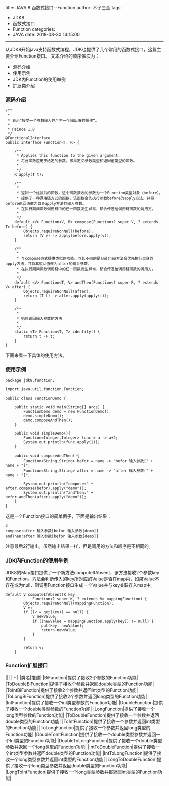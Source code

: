 title: JAVA 8 函数式接口--Function
author: 木子三金
tags:
  - JDK8
  - 函数式接口
  - Function
categories:
  - JAVA
date: 2018-08-30 14:15:00
---
从JDK8开始java支持函数式编程，JDK也提供了几个常用的函数式接口，这篇主要介绍Function接口。
文本介绍的顺序依次为：

- 源码介绍
- 使用示例
- JDK内Function的使用举例
- 扩展类介绍

<!-- more -->

### 源码介绍
```
/**
 * 
 * 表示“接受一个参数输入并产生一个输出值的操作“。 
 *
 * @since 1.8
 */
@FunctionalInterface
public interface Function<T, R> {

    /**
     * Applies this function to the given argument.
     * 将此函数应用于给定的参数。即自定义参数类型和返回值类型的函数。
     * 
     */
    R apply(T t);

    /**
     * 
     * 返回一个组装后的函数，这个函数接收的参数为一个Function类型对象（before）。
     * 提供了一种调用链方式的函数，该函数会先执行参数before的apply方法，并将before返回值做为自身apply方法的输入参数。
     * 在执行期间函数调用链中的任一函数发生异常，都会传递给调用链函数的调用方。
     *
     */
    default <V> Function<V, R> compose(Function<? super V, ? extends T> before) {
        Objects.requireNonNull(before);
        return (V v) -> apply(before.apply(v));
    }

    /**
     *
     * 与compose方式提供类似的功能。与其不同的是andThen方法会优先执行自身的apply方法，并将其返回值做为after的输入参数。
     * 在执行期间函数调用链中的任一函数发生异常，都会传递给调用链函数的调用方。
     *
     */
    default <V> Function<T, V> andThen(Function<? super R, ? extends V> after) {
        Objects.requireNonNull(after);
        return (T t) -> after.apply(apply(t));
    }

    /**
     * 
     * 始终返回输入参数的方法
     *
     */
    static <T> Function<T, T> identity() {
        return t -> t;
    }
}
```
下面来看一下具体的使用方法。

### 使用示例
```
package jdk8.function;

import java.util.function.Function;

public class FunctionDemo {

    public static void main(String[] args) {
        FunctionDemo demo = new FunctionDemo();
        demo.simpleDemo();
        demo.composeAndThen();
    }

    public void simpleDemo(){
        Function<Integer,Integer> func = a -> a+2;
        System.out.println(func.apply(1));
    }

    public void composeAndThen(){
        Function<String,String> befor = name -> "befor 输入参数[" + name + "]";
        Function<String,String> after = name -> "after 输入参数[" + name + "]";

        System.out.println("compose:" + after.compose(befor).apply("demo"));
        System.out.println("andThen:" + befor.andThen(after).apply("demo"));
    }
}

```
这是一个Function接口的简单例子，下面是输出结果：
```
3
compose:after 输入参数[befor 输入参数[demo]]
andThen:after 输入参数[befor 输入参数[demo]]
```
注意最后2行输出，虽然输出结果一样，但是调用的方法和顺序是不相同的。

### JDK内Function的使用举例
JDK8的Map接口提供了一个新方法computeIfAbsent，该方法接收2个参数key和Function。方法会判断传入的key所对应的Value是否在map内，如果Value不存在或为null，则调用Function接口生成一个Value并与key关联存入map中。

```
default V computeIfAbsent(K key,
            Function<? super K, ? extends V> mappingFunction) {
        Objects.requireNonNull(mappingFunction);
        V v;
        if ((v = get(key)) == null) {
            V newValue;
            if ((newValue = mappingFunction.apply(key)) != null) {
                put(key, newValue);
                return newValue;
            }
        }

        return v;
    }
```

### Function扩展接口
|||
| - |
|类名|描述|
|BiFunction|提供了接收2个参数的Function功能|
|ToDoubleBiFunction|提供了接收个参数并返回double类型的Function功能|
|ToIntBiFunction|提供了接收2个参数并返回int类型的Function功能|
|ToLongBiFunction|提供了接收2个参数并返回long类型的Function功能|
|IntFunction|提供了接收一个int类型参数的Function功能|
|DoubleFunction|提供了接收一个double类型参数的Function功能|
|LongFunction|提供了接收一个long类型参数的Function功能|
|ToDoubleFunction|提供了接收一个参数并返回double类型的Function功能|
|ToIntFunction|提供了接收一个参数并返回int类型的Function功能|
|ToLongFunction|提供了接收一个参数并返回long类型的Function功能|
|DoubleToIntFunction|提供了接收一个double类型参数并返回一个Int类型的Function功能|
|DoubleToLongFunction|提供了接收一个double类型参数并返回一个long类型的Function功能|
|IntToDoubleFunction|提供了接收一个int类型参数并返回double类型的Function功能|
|IntToLongFunction|提供了接收一个long类型参数并返回int类型的Function功能|
|LongToDoubleFunction|提供了接收一个long类型参数并返回double类型的Function功能|
|LongToIntFunction|提供了接收一个long类型参数并报返回int类型的Function功能|